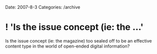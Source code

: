 Date: 2007-8-3
Categories: /archive

# ! 'Is the issue concept (ie: the …'

Is the issue concept (ie: the magazine) too sealed off to be an effective content type in the world of open-ended digital information?
